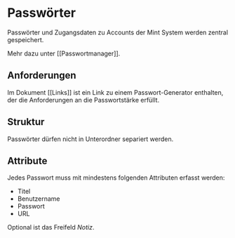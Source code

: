 # Passwörter
Passwörter und Zugangsdaten zu Accounts der Mint System werden zentral gespeichert.

Mehr dazu unter [[Passwortmanager]].

## Anforderungen

Im Dokument [[Links]] ist ein Link zu einem Passwort-Generator enthalten, der die Anforderungen an die Passwortstärke erfüllt.

## Struktur

Passwörter dürfen nicht in Unterordner separiert werden.

## Attribute

Jedes Passwort muss mit mindestens folgenden Attributen erfasst werden:

* Titel
* Benutzername
* Passwort
* URL

Optional ist das Freifeld *Notiz*.